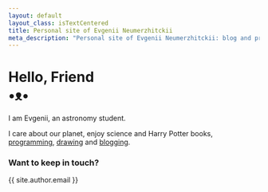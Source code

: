 ```yaml
---
layout: default
layout_class: isTextCentered
title: Personal site of Evgenii Neumerzhitckii
meta_description: "Personal site of Evgenii Neumerzhitckii: blog and projects."
---
```


<h1>
  Hello, Friend
  <br>
  •ᴥ•
</h1>

I am Evgenii, an astronomy student.

I care about our planet, enjoy science and Harry Potter books, [programming](/projects/), [drawing](/drawings/) and [blogging](/blog/).

### Want to keep in touch?

{{ site.author.email }}

<br>